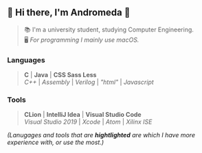 ## 🎄 Hi there, I'm Andromeda 🎄
> 📚 I'm a university student, studying Computer Engineering.  
> 🖥️ *For programming I mainly use macOS.*
### Languages
> **C** | **Java** | **CSS Sass Less**  
> *C++* | *Assembly* | *Verilog* | *"html"* | *Javascript*
### Tools
> **CLion** | **IntelliJ Idea** | **Visual Studio Code**  
> *Visual Studio 2019* | *Xcode* | *Atom* | *Xilinx ISE*

*(Lanugages and tools that are **hightlighted** are which I have more experience with, or use the most.)*
